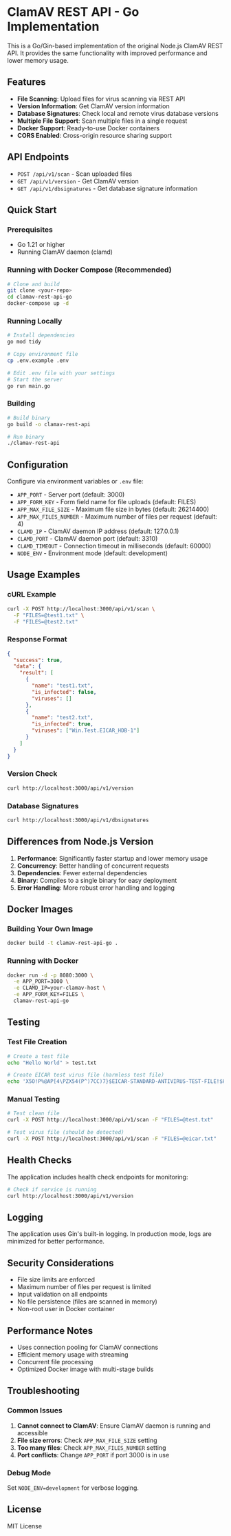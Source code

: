 # ClamAV REST API - Go Implementation

This is a Go/Gin-based implementation of the original Node.js ClamAV REST API. It provides the same functionality with improved performance and lower memory usage.

## Features

- **File Scanning**: Upload files for virus scanning via REST API
- **Version Information**: Get ClamAV version information
- **Database Signatures**: Check local and remote virus database versions
- **Multiple File Support**: Scan multiple files in a single request
- **Docker Support**: Ready-to-use Docker containers
- **CORS Enabled**: Cross-origin resource sharing support

## API Endpoints

- `POST /api/v1/scan` - Scan uploaded files
- `GET /api/v1/version` - Get ClamAV version
- `GET /api/v1/dbsignatures` - Get database signature information

## Quick Start

### Prerequisites

- Go 1.21 or higher
- Running ClamAV daemon (clamd)

### Running with Docker Compose (Recommended)

```bash
# Clone and build
git clone <your-repo>
cd clamav-rest-api-go
docker-compose up -d
```

### Running Locally

```bash
# Install dependencies
go mod tidy

# Copy environment file
cp .env.example .env

# Edit .env file with your settings
# Start the server
go run main.go
```

### Building

```bash
# Build binary
go build -o clamav-rest-api

# Run binary
./clamav-rest-api
```

## Configuration

Configure via environment variables or `.env` file:

- `APP_PORT` - Server port (default: 3000)
- `APP_FORM_KEY` - Form field name for file uploads (default: FILES)
- `APP_MAX_FILE_SIZE` - Maximum file size in bytes (default: 26214400)
- `APP_MAX_FILES_NUMBER` - Maximum number of files per request (default: 4)
- `CLAMD_IP` - ClamAV daemon IP address (default: 127.0.0.1)
- `CLAMD_PORT` - ClamAV daemon port (default: 3310)
- `CLAMD_TIMEOUT` - Connection timeout in milliseconds (default: 60000)
- `NODE_ENV` - Environment mode (default: development)

## Usage Examples

### cURL Example

```bash
curl -X POST http://localhost:3000/api/v1/scan \
  -F "FILES=@test1.txt" \
  -F "FILES=@test2.txt"
```

### Response Format

```json
{
  "success": true,
  "data": {
    "result": [
      {
        "name": "test1.txt",
        "is_infected": false,
        "viruses": []
      },
      {
        "name": "test2.txt",
        "is_infected": true,
        "viruses": ["Win.Test.EICAR_HDB-1"]
      }
    ]
  }
}
```

### Version Check

```bash
curl http://localhost:3000/api/v1/version
```

### Database Signatures

```bash
curl http://localhost:3000/api/v1/dbsignatures
```

## Differences from Node.js Version

1. **Performance**: Significantly faster startup and lower memory usage
2. **Concurrency**: Better handling of concurrent requests
3. **Dependencies**: Fewer external dependencies
4. **Binary**: Compiles to a single binary for easy deployment
5. **Error Handling**: More robust error handling and logging

## Docker Images

### Building Your Own Image

```bash
docker build -t clamav-rest-api-go .
```

### Running with Docker

```bash
docker run -d -p 8080:3000 \
  -e APP_PORT=3000 \
  -e CLAMD_IP=your-clamav-host \
  -e APP_FORM_KEY=FILES \
  clamav-rest-api-go
```

## Testing

### Test File Creation

```bash
# Create a test file
echo "Hello World" > test.txt

# Create EICAR test virus file (harmless test file)
echo 'X5O!P%@AP[4\PZX54(P^)7CC)7}$EICAR-STANDARD-ANTIVIRUS-TEST-FILE!$H+H*' > eicar.txt
```

### Manual Testing

```bash
# Test clean file
curl -X POST http://localhost:3000/api/v1/scan -F "FILES=@test.txt"

# Test virus file (should be detected)
curl -X POST http://localhost:3000/api/v1/scan -F "FILES=@eicar.txt"
```

## Health Checks

The application includes health check endpoints for monitoring:

```bash
# Check if service is running
curl http://localhost:3000/api/v1/version
```

## Logging

The application uses Gin's built-in logging. In production mode, logs are minimized for better performance.

## Security Considerations

- File size limits are enforced
- Maximum number of files per request is limited
- Input validation on all endpoints
- No file persistence (files are scanned in memory)
- Non-root user in Docker container

## Performance Notes

- Uses connection pooling for ClamAV connections
- Efficient memory usage with streaming
- Concurrent file processing
- Optimized Docker image with multi-stage builds

## Troubleshooting

### Common Issues

1. **Cannot connect to ClamAV**: Ensure ClamAV daemon is running and accessible
2. **File size errors**: Check `APP_MAX_FILE_SIZE` setting
3. **Too many files**: Check `APP_MAX_FILES_NUMBER` setting
4. **Port conflicts**: Change `APP_PORT` if port 3000 is in use

### Debug Mode

Set `NODE_ENV=development` for verbose logging.

## License

MIT License 